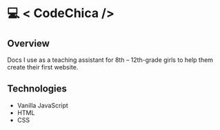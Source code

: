# :computer: < CodeChica /> 


## Overview
Docs I use as a teaching assistant for 8th – 12th-grade girls to help them create their first website.



## Technologies 
- Vanilla JavaScript
- HTML
- CSS


